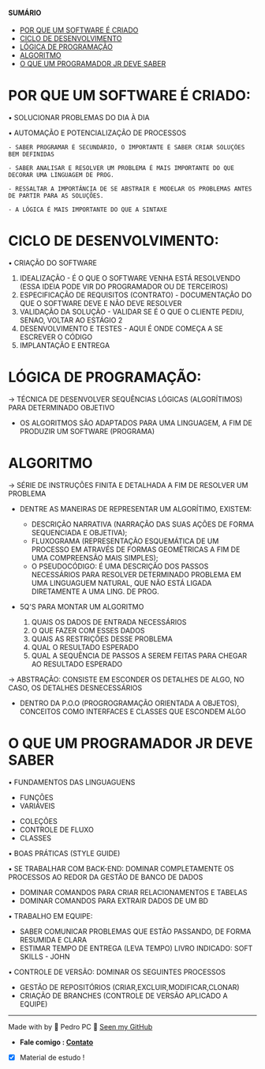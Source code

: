 <h4>SUMÁRIO</h4>

- [POR QUE UM SOFTWARE É CRIADO](#por-que-um-software-é-criado)
- [CICLO DE DESENVOLVIMENTO](#ciclo-de-desenvolvimento)
- [LÓGICA DE PROGRAMAÇÃO](#lógica-de-programação)
-  [ALGORITMO](#algoritmo)
- [O QUE UM PROGRAMADOR JR DEVE SABER](#o-que-um-programador-jr-deve-saber)

# POR QUE UM SOFTWARE É CRIADO:

• SOLUCIONAR PROBLEMAS DO DIA À DIA

•  AUTOMAÇÃO E POTENCIALIZAÇÃO DE PROCESSOS

    - SABER PROGRAMAR É SECUNDÁRIO, O IMPORTANTE É SABER CRIAR SOLUÇÕES BEM DEFINIDAS

    - SABER ANALISAR E RESOLVER UM PROBLEMA É MAIS IMPORTANTE DO QUE DECORAR UMA LINGUAGEM DE PROG.
	
    - RESSALTAR A IMPORTÂNCIA DE SE ABSTRAIR E MODELAR OS PROBLEMAS ANTES DE PARTIR PARA AS SOLUÇÕES.

    - A LÓGICA É MAIS IMPORTANTE DO QUE A SINTAXE

# CICLO DE DESENVOLVIMENTO: 
• CRIAÇÃO DO SOFTWARE

 1. IDEALIZAÇÃO - É O QUE O SOFTWARE VENHA ESTÁ RESOLVENDO (ESSA IDEIA PODE VIR DO PROGRAMADOR OU DE TERCEIROS)
 2. ESPECIFICAÇÃO DE REQUISITOS (CONTRATO) - DOCUMENTAÇÃO DO QUE O SOFTWARE DEVE E NÃO DEVE RESOLVER 
 3. VALIDAÇÃO DA SOLUÇÃO - VALIDAR SE É O QUE O CLIENTE PEDIU, SENAO, VOLTAR AO ESTÁGIO 2
 4. DESENVOLVIMENTO E TESTES - AQUI É ONDE COMEÇA A SE ESCREVER O CÓDIGO
 5. IMPLANTAÇÃO E ENTREGA 

 # LÓGICA DE PROGRAMAÇÃO:
 
 -> TÉCNICA DE DESENVOLVER SEQUÊNCIAS LÓGICAS (ALGORÍTIMOS) PARA DETERMINADO OBJETIVO 
 - OS ALGORITMOS SÃO ADAPTADOS PARA UMA LINGUAGEM, A FIM DE PRODUZIR UM SOFTWARE (PROGRAMA)

# ALGORITMO 
 -> SÉRIE DE INSTRUÇÕES FINITA E DETALHADA A FIM DE  RESOLVER UM PROBLEMA

* DENTRE AS MANEIRAS DE REPRESENTAR UM ALGORÍTIMO, EXISTEM:

  - DESCRIÇÃO NARRATIVA (NARRAÇÃO DAS SUAS AÇÕES DE FORMA SEQUENCIADA E OBJETIVA); 
  - FLUXOGRAMA (REPRESENTAÇÃO ESQUEMÁTICA DE UM PROCESSO EM ATRAVÉS DE FORMAS GEOMÉTRICAS A FIM DE UMA COMPREENSÃO MAIS SIMPLES); 
  - O PSEUDOCÓDIGO: É UMA DESCRIÇÃO DOS PASSOS NECESSÁRIOS PARA RESOLVER DETERMINADO PROBLEMA EM UMA LINGUAGUEM NATURAL, 
  QUE NÃO ESTÁ LIGADA DIRETAMENTE A UMA LING. DE PROG.

* 5Q'S PARA MONTAR UM ALGORITMO
     1. QUAIS OS DADOS DE ENTRADA NECESSÁRIOS 	
    2. O QUE FAZER COM ESSES    DADOS                
    3. QUAIS AS RESTRIÇÕES DESSE PROBLEMA
    4. QUAL O RESULTADO ESPERADO
    5. QUAL A SEQUÊNCIA DE PASSOS A SEREM FEITAS PARA CHEGAR AO RESULTADO ESPERADO

-> ABSTRAÇÃO: CONSISTE EM ESCONDER OS DETALHES DE ALGO, NO CASO, OS DETALHES DESNECESSÁRIOS
 - DENTRO DA P.O.O (PROGROGRAMAÇÃO ORIENTADA A OBJETOS), CONCEITOS COMO INTERFACES E CLASSES QUE ESCONDEM ALGO

# O QUE UM PROGRAMADOR JR DEVE SABER
• FUNDAMENTOS DAS LINGUAGUENS
- FUNÇÕES
- VARIÁVEIS
* COLEÇÕES
* CONTROLE DE FLUXO
* CLASSES

 • BOAS PRÁTICAS (STYLE GUIDE)

 • SE TRABALHAR COM BACK-END: DOMINAR COMPLETAMENTE OS PROCESSOS AO REDOR DA GESTÃO DE BANCO DE DADOS
 - DOMINAR COMANDOS PARA CRIAR RELACIONAMENTOS E TABELAS
 - DOMINAR COMANDOS PARA EXTRAIR DADOS DE UM BD

 • TRABALHO EM EQUIPE: 
 - SABER COMUNICAR PROBLEMAS QUE ESTÃO PASSANDO, DE FORMA RESUMIDA E CLARA
 - ESTIMAR TEMPO DE ENTREGA (LEVA TEMPO)
 LIVRO INDICADO: SOFT SKILLS - JOHN

 • CONTROLE DE VERSÃO: DOMINAR OS SEGUINTES PROCESSOS
 - GESTÃO DE REPOSITÓRIOS (CRIAR,EXCLUIR,MODIFICAR,CLONAR)
 - CRIAÇÃO DE BRANCHES (CONTROLE DE VERSÃO APLICADO A EQUIPE)

 ---
Made with by 💙 Pedro PC 👋 <a href="https://github.com/pedroliveirahm">Seen my GitHub</a>
* <strong>Fale comigo : <a href="https://bio.link/pedroliveirahm" target="_blank">Contato</a></strong>


- [X] Material de estudo !